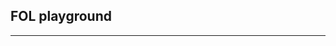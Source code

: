 ## FOL playground

---

~~~{.Playground .ForallxQL options="fonts tabindent resize render" guides="fitch"} 
~~~